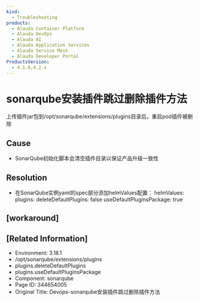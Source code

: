 ```yaml
---
kind:
  - Troubleshooting
products:
  - Alauda Container Platform
  - Alauda DevOps
  - Alauda AI
  - Alauda Application Services
  - Alauda Service Mesh
  - Alauda Developer Portal
ProductsVersion:
  - 4.1.0,4.2.x
---
```

<!-- A type of document that involves encountering a fault, diagnosing it, performing root cause analysis, and providing solutions. -->

# sonarqube安装插件跳过删除插件方法

上传插件jar包到/opt/sonarqube/extensions/plugins目录后，重启pod插件被删除

## Cause
- SonarQube初始化脚本会清空插件目录以保证产品升级一致性

## Resolution
- 在SonarQube实例yaml的spec部分添加helmValues配置：
    helmValues:
      plugins:
        deleteDefaultPlugins: false
        useDefaultPluginsPackage: true

## [workaround]

## [Related Information]
- Environment: 3.18.1
- /opt/sonarqube/extensions/plugins
- plugins.deleteDefaultPlugins
- plugins.useDefaultPluginsPackage
- Component: sonarqube
- Page ID: 344654005
- Original Title: Devops-sonarqube安装插件跳过删除插件方法
